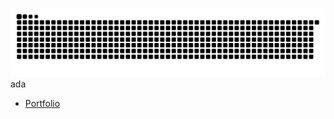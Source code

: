 
[![Snake animation](https://raw.githubusercontent.com/ardszsantos/ardszsantos/output/snake.svg)](https://github.com/ardszsantos/ardszsantos)
ada



- [Portfolio](https://portifolio-senai.vercel.app/)

